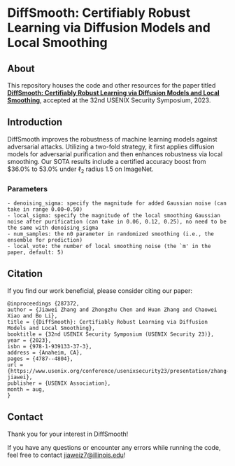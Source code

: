 # DiffSmooth: Certifiably Robust Learning via Diffusion Models and Local Smoothing

   ## About

   This repository houses the code and other resources for the paper titled [**DiffSmooth: Certifiably Robust Learning via Diffusion Models and Local Smoothing**](https://www.usenix.org/system/files/usenixsecurity23-zhang-jiawei.pdf), accepted at the 32nd USENIX Security Symposium, 2023.

   ## Introduction

   DiffSmooth improves the robustness of machine learning models against adversarial attacks. Utilizing a two-fold strategy, it first applies diffusion models for adversarial purification and then enhances robustness via local smoothing. Our SOTA results include a certified accuracy boost from $36.0\% to $53.0\%$ under $\ell_2$ radius $1.5$ on ImageNet.

   ### Parameters
    - denoising_sigma: specify the magnitude for added Gaussian noise (can take in range 0.00~0.50)
    - local_sigma: specify the magnitude of the local smoothing Gaussian noise after purification (can take in 0.06, 0.12, 0.25), no need to be the same with denoising_sigma
    - num_samples: the n0 parameter in randomized smoothing (i.e., the ensemble for prediction)
    - local_vote: the number of local smoothing noise (the `m' in the paper, default: 5)

## Citation

   If you find our work beneficial, please consider citing our paper:

   ```
@inproceedings {287372,
  author = {Jiawei Zhang and Zhongzhu Chen and Huan Zhang and Chaowei Xiao and Bo Li},
  title = {{DiffSmooth}: Certifiably Robust Learning via Diffusion Models and Local Smoothing},
  booktitle = {32nd USENIX Security Symposium (USENIX Security 23)},
  year = {2023},
  isbn = {978-1-939133-37-3},
  address = {Anaheim, CA},
  pages = {4787--4804},
  url = {https://www.usenix.org/conference/usenixsecurity23/presentation/zhang-jiawei},
  publisher = {USENIX Association},
  month = aug,
}
   ```

## Contact

Thank you for your interest in DiffSmooth!

If you have any questions or encounter any errors while running the code, feel free to contact [jiaweiz7@illinois.edu](mailto:jiaweiz7@illinois.edu)!
